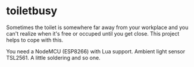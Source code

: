 # toiletbusy

Sometimes the toilet is somewhere far away from your workplace and you can't realize when it's free or occuped until you get close.
This project helps to cope with this.

You need a NodeMCU (ESP8266) with Lua support. Ambient light sensor TSL2561. A little soldering and so one.

